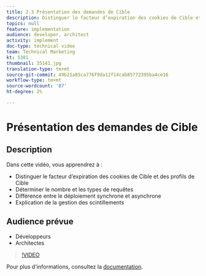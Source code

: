 ```yaml
---
title: 2.3 Présentation des demandes de Cible
description: Distinguer le facteur d’expiration des cookies de Cible et des profils de Cible, déterminer le nombre et le type de requêtes, différencier le déploiement synchrone du déploiement asynchrone, expliquer la gestion des scintillements
topics: null
feature: implementation
audience: developer, architect
activity: implement
doc-type: technical video
team: Technical Marketing
kt: 5381
thumbnail: 35141.jpg
translation-type: tm+mt
source-git-commit: 49b21a85ca776f9da12f14cab85772395ba4ce16
workflow-type: tm+mt
source-wordcount: '87'
ht-degree: 2%

---
```



# Présentation des demandes de Cible

## Description

Dans cette vidéo, vous apprendrez à :

* Distinguer le facteur d’expiration des cookies de Cible et des profils de Cible
* Déterminer le nombre et les types de requêtes
* Différence entre le déploiement synchrone et asynchrone
* Explication de la gestion des scintillements

## Audience prévue

* Développeurs
* Architectes

>[!VIDEO](https://video.tv.adobe.com/v/35141/?quality=12)

Pour plus d&#39;informations, consultez la [documentation](https://docs.adobe.com/content/help/en/target/using/implement-target/implementing-target.html).
